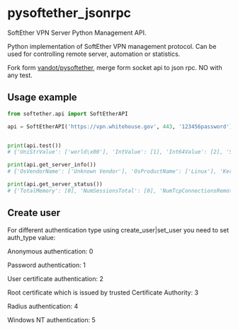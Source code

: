 pysoftether_jsonrpc
===========

SoftEther VPN Server Python Management API.

Python implementation of SoftEther VPN management protocol. Can be used for controlling remote server, automation or statistics.

Fork form [vandot/pysoftether](https://github.com/vandot/pysoftether), merge form socket api to json rpc.
NO with any test.

Usage example
-------------
```python
from softether.api import SoftEtherAPI

api = SoftEtherAPI('https://vpn.whitehouse.gov', 443, '123456password')


print(api.test())
# {'UniStrValue': ['world\x00'], 'IntValue': [1], 'Int64Value': [2], 'StrValue': ['1']}

print(api.get_server_info())
# {'OsVendorName': ['Unknown Vendor'], 'OsProductName': ['Linux'], 'KernelName': ['Linux Kernel'], 'ServerType': [0], 'ServerHostName': ['vpnserver'], 'OsServicePack': [0], 'ServerBuildDate': [1413977090000], 'OsSystemName': ['Linux'], 'ServerBuildInt': [9506], 'ServerVerInt': [411], 'ServerProductName': ['SoftEther VPN Server (64 bit)'], 'OsType': [3100], 'ServerFamilyName': ['SoftEther'], 'ServerBuildInfoString': ['Compiled 2014/10/22 20:24:50 by yagi at pc25'], 'ServerVersionString': ['Version 4.11 Build 9506   (English)'], 'OsVersion': ['Unknown Linux Version']}

print(api.get_server_status())
# {'TotalMemory': [0], 'NumSessionsTotal': [0], 'NumTcpConnectionsRemote': [0], 'Send.UnicastBytes': [577743326], 'Recv.BroadcastCount': [1224620], 'NumHubStatic': [0], 'FreePhys': [0], 'ServerType': [0], 'UsedPhys': [0], 'NumHubDynamic': [0], 'Send.BroadcastCount': [43225], 'NumTcpConnections': [49], 'AssignedBridgeLicensesTotal': [0], 'Send.UnicastCount': [1746888], 'AssignedBridgeLicenses': [0], 'NumSessionsLocal': [0], 'AssignedClientLicenses': [0], 'Send.BroadcastBytes': [3140072], 'NumHubStandalone': [1], 'Recv.UnicastCount': [1752958], 'NumHubTotal': [1], 'AssignedClientLicensesTotal': [0], 'NumGroups': [0], 'Recv.BroadcastBytes': [74615494], 'CurrentTime': [1418792416592], 'UsedMemory': [0], 'Recv.UnicastBytes': [580004599], 'FreeMemory': [0], 'CurrentTick': [3039999042], 'TotalPhys': [0], 'NumSessionsRemote': [0], 'NumUsers': [3], 'StartTime': [1415753738050], 'NumTcpConnectionsLocal': [49], 'NumIpTables': [1], 'NumMacTables': [1]}

```

Create user
-------------
For different authentication type using create_user|set_user you need to set auth_type value:

Anonymous authentication: 0

Password authentication: 1

User certificate authentication: 2

Root certificate which is issued by trusted Certificate Authority: 3

Radius authentication: 4

Windows NT authentication: 5

